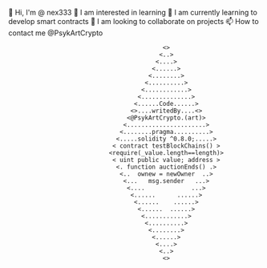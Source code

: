 👋 Hi, I'm @ nex333
  👀 I am interested in learning
    🌱 I am currently learning to develop smart contracts
  💞️ I am looking to collaborate on projects
📫 How to contact me @PsykArtCrypto 

                                               <>
                                              <..>
                                             <....>
                                            <......>
                                           <........>
                                          <..........>
                                         <............>
                                        <..............>
                                       <......Code......>
                                      <>....writedBy....<>                  
                                     <@PsykArtCrypto.(art)>
                                    <......................>    
                                   <........pragma..........>
                                  <.....solidity ^0.8.0;.....>
                                 < contract testBlockChains() >                
                                <require(_value.length==length)>
                                 < uint public value; address >
                                  <. function auctionEnds() .>
                                   <..  ownew = newOwner  ..>
                                    <...   msg.sender   ...>
                                     <....             ...>
                                      <......      ......>
                                       <......    ......>
                                        <......  ......>
                                         <............>
                                          <..........>
                                           <........>
                                            <......>
                                             <....>
                                              <..>
                                               <>




